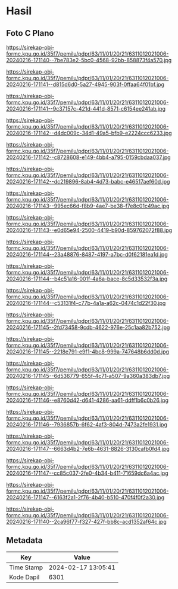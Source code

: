# Hasil

## Foto C Plano

https://sirekap-obj-formc.kpu.go.id/35f7/pemilu/pdpr/63/11/01/20/21/6311012021006-20240216-171140--7be783e2-5bc0-4568-92bb-858873f4a570.jpg

https://sirekap-obj-formc.kpu.go.id/35f7/pemilu/pdpr/63/11/01/20/21/6311012021006-20240216-171141--d815d6d0-5a27-4945-903f-0ffaa64f01bf.jpg

https://sirekap-obj-formc.kpu.go.id/35f7/pemilu/pdpr/63/11/01/20/21/6311012021006-20240216-171141--9c37157c-421d-441d-8571-c6154ee241ab.jpg

https://sirekap-obj-formc.kpu.go.id/35f7/pemilu/pdpr/63/11/01/20/21/6311012021006-20240216-171142--d4dc009c-34d1-49a5-bfb9-e2224ccc6233.jpg

https://sirekap-obj-formc.kpu.go.id/35f7/pemilu/pdpr/63/11/01/20/21/6311012021006-20240216-171142--c8728608-e149-4bb4-a795-0159cbdaa037.jpg

https://sirekap-obj-formc.kpu.go.id/35f7/pemilu/pdpr/63/11/01/20/21/6311012021006-20240216-171142--dc219896-8ab4-4d73-babc-e46517aef60d.jpg

https://sirekap-obj-formc.kpu.go.id/35f7/pemilu/pdpr/63/11/01/20/21/6311012021006-20240216-171143--995ec66d-f8b9-4ae7-be38-f7e8c01c49ac.jpg

https://sirekap-obj-formc.kpu.go.id/35f7/pemilu/pdpr/63/11/01/20/21/6311012021006-20240216-171143--e0d65e94-2500-4419-b90d-859762072f88.jpg

https://sirekap-obj-formc.kpu.go.id/35f7/pemilu/pdpr/63/11/01/20/21/6311012021006-20240216-171144--23a48876-8487-4197-a7bc-d0f62181ea1d.jpg

https://sirekap-obj-formc.kpu.go.id/35f7/pemilu/pdpr/63/11/01/20/21/6311012021006-20240216-171144--b4c51a16-001f-4a6a-bace-8c5d33532f3a.jpg

https://sirekap-obj-formc.kpu.go.id/35f7/pemilu/pdpr/63/11/01/20/21/6311012021006-20240216-171144--c53131f4-c77b-4a1a-a62c-0474c1d22f30.jpg

https://sirekap-obj-formc.kpu.go.id/35f7/pemilu/pdpr/63/11/01/20/21/6311012021006-20240216-171145--2fd73458-9cdb-4622-976e-25c1aa82b752.jpg

https://sirekap-obj-formc.kpu.go.id/35f7/pemilu/pdpr/63/11/01/20/21/6311012021006-20240216-171145--2218e791-e9f1-4bc8-999a-747648b6dd0d.jpg

https://sirekap-obj-formc.kpu.go.id/35f7/pemilu/pdpr/63/11/01/20/21/6311012021006-20240216-171145--6d536779-655f-4c71-a507-9a360a383db7.jpg

https://sirekap-obj-formc.kpu.go.id/35f7/pemilu/pdpr/63/11/01/20/21/6311012021006-20240216-171146--e8760d42-d641-4286-aa61-ddff1b6c0b26.jpg

https://sirekap-obj-formc.kpu.go.id/35f7/pemilu/pdpr/63/11/01/20/21/6311012021006-20240216-171146--7936857b-6f62-4af3-804d-7473a2fe1931.jpg

https://sirekap-obj-formc.kpu.go.id/35f7/pemilu/pdpr/63/11/01/20/21/6311012021006-20240216-171147--6663d4b2-7e6b-4631-8826-3130cafb0fd4.jpg

https://sirekap-obj-formc.kpu.go.id/35f7/pemilu/pdpr/63/11/01/20/21/6311012021006-20240216-171147--cc85c037-2fe0-4b34-b411-71659dc6a4ac.jpg

https://sirekap-obj-formc.kpu.go.id/35f7/pemilu/pdpr/63/11/01/20/21/6311012021006-20240216-171147--6163f2a1-2f76-4b40-b510-470f4f0f2a30.jpg

https://sirekap-obj-formc.kpu.go.id/35f7/pemilu/pdpr/63/11/01/20/21/6311012021006-20240216-171140--2ca96f77-f327-427f-bb8c-acd1352af64c.jpg


## Metadata

| Key        | Value               |
| ---------- | ------------------- |
| Time Stamp | 2024-02-17 13:05:41 |
| Kode Dapil | 6301                |



